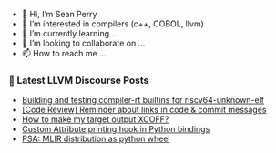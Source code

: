 - 👋 Hi, I’m Sean Perry
- 👀 I’m interested in compilers (c++, COBOL, llvm)
- 🌱 I’m currently learning ...
- 💞️ I’m looking to collaborate on ...
- 📫 How to reach me ...

<!---
s66perry/s66perry is a ✨ special ✨ repository because its `README.md` (this file) appears on your GitHub profile.
You can click the Preview link to take a look at your changes.
--->
### 📕 Latest LLVM Discourse Posts

<!-- DISCOURSE-LLVM:START -->
- [Building and testing compiler-rt builtins for riscv64-unknown-elf](https://discourse.llvm.org/t/building-and-testing-compiler-rt-builtins-for-riscv64-unknown-elf/72141#post_1)
- [[Code Review] Reminder about links in code &amp; commit messages](https://discourse.llvm.org/t/code-review-reminder-about-links-in-code-commit-messages/71847?page=4#post_76)
- [How to make my target output XCOFF?](https://discourse.llvm.org/t/how-to-make-my-target-output-xcoff/72140#post_1)
- [Custom Attribute printing hook in Python bindings](https://discourse.llvm.org/t/custom-attribute-printing-hook-in-python-bindings/72031#post_7)
- [PSA: MLIR distribution as python wheel](https://discourse.llvm.org/t/psa-mlir-distribution-as-python-wheel/71999#post_4)
<!-- DISCOURSE-LLVM:END -->
